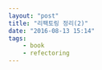 ```yaml
---
layout: "post"
title: "리팩토링 정리(2)"
date: "2016-08-13 15:14"
tags:
    - book
    - refectoring
---
```

